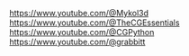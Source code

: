https://www.youtube.com/@Mykol3d  
https://www.youtube.com/@TheCGEssentials  
https://www.youtube.com/@CGPython  
https://www.youtube.com/@grabbitt  
